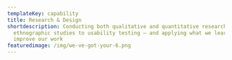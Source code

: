 ```yaml
---
templateKey: capability
title: Research & Design
shortdescription: Conducting both qualitative and quantitative research — from
  ethnographic studies to usability testing — and applying what we learn to
  improve our work
featuredimage: /img/we-ve-got-your-6.png
---
```

